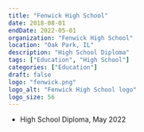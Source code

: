 ```yaml
---
title: "Fenwick High School"
date: 2018-08-01
endDate: 2022-05-01
organization: "Fenwick High School"
location: "Oak Park, IL"
description: "High School Diploma"
tags: ["Education", "High School"]
categories: ["Education"]
draft: false
logo: "fenwick.png"
logo_alt: "Fenwick High School logo"
logo_size: 56
---
```


- High School Diploma, May 2022

